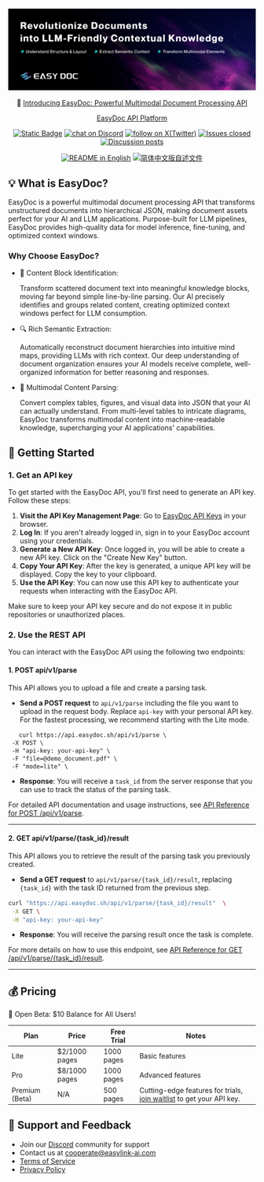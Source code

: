 ![cover-v5-optimized](/assets/readme_cover.png)

<p align="center">
  📌 <a href="https://easydoc.sh/">Introducing EasyDoc: Powerful Multimodal Document Processing API</a>
</p>



<p align="center">
  <a href="https://platform.easydoc-ai.sh">EasyDoc API Platform</a> 
  <!-- ·
   <a href="https://easydoc-ai.sh">Documentation</a> -->
</p>

<p align="center">
    <a href="https://easydoc.sh" target="_blank">
        <img alt="Static Badge" src="https://img.shields.io/badge/product-F04438"></a>
    <a href="https://discord.gg/jRSkyCeN" target="_blank">
        <img src="https://img.shields.io/discord/1319201673201324032?logo=discord&labelColor=%20%235462eb&logoColor=%20%23f5f5f5&color=%20%235462eb"
            alt="chat on Discord"></a>
    <a href="https://twitter.com/intent/follow?screen_name=EasyDoc_AI" target="_blank">
        <img src="https://img.shields.io/twitter/follow/EasyDoc_AI?logo=X&color=%20%23f5f5f5"
            alt="follow on X(Twitter)"></a>
    <a href="https://github.com/easydoc-ai/easydoc" target="_blank">
        <img alt="Issues closed" src="https://img.shields.io/github/issues-search?query=repo%3Aeasydoc-ai%2Feasydoc%20is%3Aclosed&label=issues%20closed&labelColor=%20%237d89b0&color=%20%235d6b98"></a>
    <a href="https://github.com/easydoc-ai/easydoc/discussions/" target="_blank">
        <img alt="Discussion posts" src="https://img.shields.io/github/discussions/easydoc-ai/easydoc?labelColor=%20%239b8afb&color=%20%237a5af8"></a>
</p>

<p align="center">
  <a href="./README.md"><img alt="README in English" src="https://img.shields.io/badge/English-d9d9d9"></a>
  <a href="./README_CN.md"><img alt="简体中文版自述文件" src="https://img.shields.io/badge/简体中文-d9d9d9"></a>
</p>

## 💡 What is EasyDoc?

EasyDoc is a powerful multimodal document processing API that transforms unstructured documents into hierarchical JSON, making document assets perfect for your AI and LLM applications. Purpose-built for LLM pipelines, EasyDoc provides high-quality data for model inference, fine-tuning, and optimized context windows.

### Why Choose EasyDoc?

- 🧩 Content Block Identification:

    Transform scattered document text into meaningful knowledge blocks, moving far beyond simple line-by-line parsing. Our AI precisely identifies and groups related content, creating optimized context windows perfect for LLM consumption.

- 🔍 Rich Semantic Extraction:

    Automatically reconstruct document hierarchies into intuitive mind maps, providing LLMs with rich context. Our deep understanding of document organization ensures your AI models receive complete, well-organized information for better reasoning and responses.
  
- 🎨 Multimodal Content Parsing:

    Convert complex tables, figures, and visual data into JSON that your AI can actually understand. From multi-level tables to intricate diagrams, EasyDoc transforms multimodal content into machine-readable knowledge, supercharging your AI applications' capabilities.


## 🚀 Getting Started

### 1. Get an API key

  To get started with the EasyDoc API, you'll first need to generate an API key. Follow these steps:

  1. **Visit the API Key Management Page**:
     Go to [EasyDoc API Keys](https://platform.easydoc.sh/api-keys) in your browser.
  2. **Log In**:
     If you aren't already logged in, sign in to your EasyDoc account using your credentials.
  3. **Generate a New API Key**:
     Once logged in, you will be able to create a new API key. Click on the "Create New Key" button.
  4. **Copy Your API Key**:
     After the key is generated, a unique API key will be displayed. Copy the key to your clipboard.
  5. **Use the API Key**:
     You can now use this API key to authenticate your requests when interacting with the EasyDoc API.

  Make sure to keep your API key secure and do not expose it in public repositories or unauthorized places.

### 2. Use the REST API
  
  You can interact with the EasyDoc API using the following two endpoints:

   #### 1. **POST api/v1/parse**  
   This API allows you to upload a file and create a parsing task. 

  
   - **Send a POST request** to `api/v1/parse` including the file you want to upload in the request body. Replace `api-key` with your personal API key. For the fastest processing, we recommend starting with the Lite mode.

   ``` shell
      curl https://api.easydoc.sh/api/v1/parse \
	-X POST \
	-H "api-key: your-api-key" \
	-F "file=@demo_document.pdf" \
	-F "mode=lite" \
   ```

   - **Response**: You will receive a `task_id` from the server response that you can use to track the status of the parsing task.

   For detailed API documentation and usage instructions, see [API Reference for POST /api/v1/parse](/docs/api-reference/parse.md).

   ---

   #### 2. **GET api/v1/parse/{task_id}/result**  
   This API allows you to retrieve the result of the parsing task you previously created.

 
   - **Send a GET request** to `api/v1/parse/{task_id}/result`, replacing  `{task_id}` with the task ID returned from the previous step.

   ``` bash
   curl "https://api.easydoc.sh/api/v1/parse/{task_id}/result"  \
    -X GET \
	-H "api-key: your-api-key"
   ```
   - **Response**: You will receive the parsing result once the task is complete.

   For more details on how to use this endpoint, see [API Reference for GET /api/v1/parse/{task_id}/result](/docs/api-reference/parse_result.md).

   --- 

## 💰 Pricing
🎉 Open Beta: $10 Balance for All Users!

| Plan           | Price           | Free Trial  | Notes                                           |
|----------------|-----------------|-------------|------------------------------------------------|
| Lite           | $2/1000 pages  | 1000 pages  | Basic features                                 |
| Pro            | $8/1000 pages  | 1000 pages  | Advanced features                              |
| Premium (Beta) | N/A            | 500 pages   | Cutting-edge features for trials, [join waitlist](https://easydoc.sh/join-waitlist) to get your API key. |


## 💬 Support and Feedback
- Join our [Discord](https://discord.gg/jRSkyCeN) community for support 
- Contact us at cooperate@easylink-ai.com
- [Terms of Service](https://easydoc.sh/terms)
- [Privacy Policy](https://easydoc.sh/privacy)
